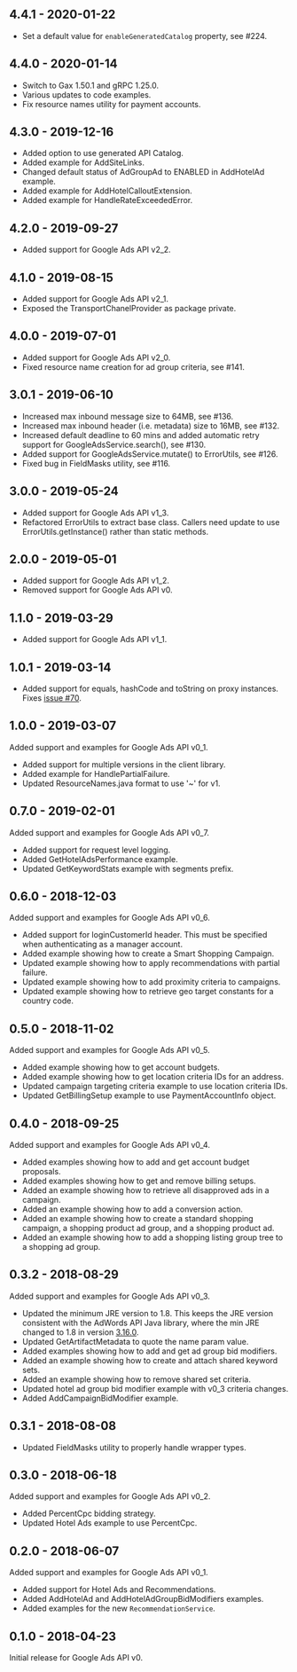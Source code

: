 4.4.1 - 2020-01-22
------------------
- Set a default value for `enableGeneratedCatalog` property,
  see #224.

4.4.0 - 2020-01-14
------------------
- Switch to Gax 1.50.1 and gRPC 1.25.0.
- Various updates to code examples.
- Fix resource names utility for payment accounts.

4.3.0 - 2019-12-16
------------------
- Added option to use generated API Catalog.
- Added example for AddSiteLinks.
- Changed default status of AdGroupAd to ENABLED in AddHotelAd example.
- Added example for AddHotelCalloutExtension.
- Added example for HandleRateExceededError.

4.2.0 - 2019-09-27
------------------
- Added support for Google Ads API v2_2.

4.1.0 - 2019-08-15
------------------
- Added support for Google Ads API v2_1.
- Exposed the TransportChanelProvider as package private.

4.0.0 - 2019-07-01
------------------
- Added support for Google Ads API v2_0.
- Fixed resource name creation for ad group criteria, see #141.

3.0.1 - 2019-06-10
------------------
- Increased max inbound message size to 64MB, see #136.
- Increased max inbound header (i.e. metadata) size to 16MB, see #132.
- Increased default deadline to 60 mins and added automatic retry support for
  GoogleAdsService.search(), see #130.
- Added support for GoogleAdsService.mutate() to ErrorUtils, see #126.
- Fixed bug in FieldMasks utility, see #116.

3.0.0 - 2019-05-24
------------------
- Added support for Google Ads API v1_3.
- Refactored ErrorUtils to extract base class. Callers need update to use ErrorUtils.getInstance()
rather than static methods.

2.0.0 - 2019-05-01
------------------
- Added support for Google Ads API v1_2.
- Removed support for Google Ads API v0.

1.1.0 - 2019-03-29
------------------
- Added support for Google Ads API v1_1.

1.0.1 - 2019-03-14
------------------
- Added support for equals, hashCode and toString on proxy instances.
  Fixes [issue #70](https://github.com/googleads/google-ads-java/issues/70).

1.0.0 - 2019-03-07
------------------
Added support and examples for Google Ads API v0_1.

- Added support for multiple versions in the client library.
- Added example for HandlePartialFailure.
- Updated ResourceNames.java format to use '~' for v1.

0.7.0 - 2019-02-01
------------------
Added support and examples for Google Ads API v0_7.

- Added support for request level logging.
- Added GetHotelAdsPerformance example.
- Updated GetKeywordStats example with segments prefix.

0.6.0 - 2018-12-03
------------------
Added support and examples for Google Ads API v0_6.

- Added support for loginCustomerId header. This must be specified when
  authenticating as a manager account.
- Added example showing how to create a Smart Shopping Campaign.
- Updated example showing how to apply recommendations with partial failure.
- Updated example showing how to add proximity criteria to campaigns.
- Updated example showing how to retrieve geo target constants for a country
  code.

0.5.0 - 2018-11-02
------------------
Added support and examples for Google Ads API v0_5.

- Added example showing how to get account budgets.
- Added example showing how to get location criteria IDs for an address.
- Updated campaign targeting criteria example to use location criteria IDs.
- Updated GetBillingSetup example to use PaymentAccountInfo object.

0.4.0 - 2018-09-25
------------------
Added support and examples for Google Ads API v0_4.

- Added examples showing how to add and get account budget proposals.
- Added examples showing how to get and remove billing setups.
- Added an example showing how to retrieve all disapproved ads in a campaign.
- Added an example showing how to add a conversion action.
- Added an example showing how to create a standard shopping campaign, a
  shopping product ad group, and a shopping product ad.
- Added an example showing how to add a shopping listing group tree to a
  shopping ad group.

0.3.2 - 2018-08-29
------------------
Added support and examples for Google Ads API v0_3.

- Updated the minimum JRE version to 1.8. This keeps the JRE version consistent
  with the AdWords API Java library, where the min JRE changed to 1.8 in version
  [3.16.0](https://github.com/googleads/googleads-java-lib/releases/tag/3.16.0).
- Updated GetArtifactMetadata to quote the name param value.
- Added examples showing how to add and get ad group bid modifiers.
- Added an example showing how to create and attach shared keyword sets.
- Added an example showing how to remove shared set criteria.
- Updated hotel ad group bid modifier example with v0_3 criteria changes.
- Added AddCampaignBidModifier example.

0.3.1 - 2018-08-08
------------------

- Updated FieldMasks utility to properly handle wrapper types.

0.3.0 - 2018-06-18
------------------

Added support and examples for Google Ads API v0_2.

- Added PercentCpc bidding strategy.
- Updated Hotel Ads example to use PercentCpc.

0.2.0 - 2018-06-07
------------------

Added support and examples for Google Ads API v0_1.

- Added support for Hotel Ads and Recommendations.
- Added AddHotelAd and AddHotelAdGroupBidModifiers examples.
- Added examples for the new `RecommendationService`.

0.1.0 - 2018-04-23
------------------

Initial release for Google Ads API v0.

